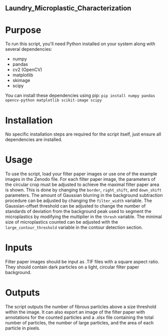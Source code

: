 ## Laundry_Microplastic_Characterization
# Purpose
To run this script, you'll need Python installed on your system along with several dependencies:
* numpy
* pandas
* cv2 (OpenCV)
* matplotlib
* skimage
* scipy

You can install these dependencies using pip:
`pip install numpy pandas opencv-python matplotlib scikit-image scipy`
# Installation 
No specific installation steps are required for the script itself, just ensure all dependencies are installed.
# Usage 
To use the script, load your filter paper images or use one of the example images in the Zenodo file. For each filter paper image, the parameters of the circular crop must be adjusted to achieve the maximal filter paper area is shown. This is done by changing the `border`, `right_shift`, and `down_shift` parameters. The amount of Gaussian blurring in the background subtraction procedure can be adjusted by changing the `filter_width` variable. The Gaussian-offset threshold can be adjusted to change the number of standards of deviation from the background peak used to segment the microplastics by modifying the multiplier in the `thresh` variable. The minimal size of microplastics counted can be adjusted with the `large_contour_threshold` variable in the contour detection section. 
# Inputs 
Filter paper images should be input as .TIF files with a square aspect ratio. They should contain dark particles on a light, circular filter paper background. 
# Outputs  
The script outputs the number of fibrous particles above a size threshold within the image. It can also export an image of the filter paper with annotations for the counted particles and a .xlsx file containing the total number of particles, the number of large particles, and the area of each particle in pixels. 

